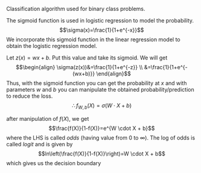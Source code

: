 Classification algorithm used for binary class problems. 

The sigmoid function is used in logistic regression to model the probability. 
$$\sigma(x)=\frac{1}{1+e^{-x}}$$
We incorporate this sigmoid function in the linear regression model to obtain the logistic regression model. 

Let $z(x)=wx+b$. Put this value and take its sigmoid. We will get
$$\begin{align}
\sigma(z(x))&=\frac{1}{1+e^{-z}} \\
&=\frac{1}{1+e^{-(wx+b)}}
\end{align}$$
Thus, with the sigmoid function you can get the probability at $x$ and with parameters $w$ and $b$ you can manipulate the obtained probability/prediction to reduce the loss.
$$\therefore f_{W,b}(X)=\sigma(W \cdot X+b)$$

after manipulation of $f(X)$, we get
$$\frac{f(X)}{1-f(X)}=e^{W \cdot X + b}$$
where the LHS is called *odds* (having value from $0$ to $\infty$). The log of odds is called *logit* and is given by
$$ln\left(\frac{f(X)}{1-f(X)}\right)=W \cdot X + b$$
which gives us the decision boundary